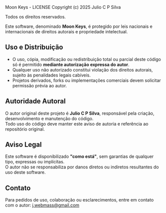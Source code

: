 Moon Keys - LICENSE
Copyright (c) 2025 Julio C P Silva

Todos os direitos reservados.

Este software, denominado **Moon Keys**, é protegido por leis nacionais e internacionais de direitos autorais e propriedade intelectual.  

## Uso e Distribuição
- O uso, cópia, modificação ou redistribuição total ou parcial deste código só é permitido **mediante autorização expressa do autor**.  
- Qualquer uso não autorizado constitui violação dos direitos autorais, sujeito às penalidades legais cabíveis.  
- Projetos derivados, forks ou implementações comerciais devem solicitar permissão prévia ao autor.

## Autoridade Autoral
O autor original deste projeto é **Julio C P Silva**, responsável pela criação, desenvolvimento e manutenção do código.  
Todo uso do código deve manter este aviso de autoria e referência ao repositório original.

## Aviso Legal
Este software é disponibilizado **"como está"**, sem garantias de qualquer tipo, expressas ou implícitas.  
O autor não se responsabiliza por danos diretos ou indiretos resultantes do uso deste software.

## Contato
Para pedidos de uso, colaboração ou esclarecimentos, entre em contato com o autor:
j.webmass@gmail.com
